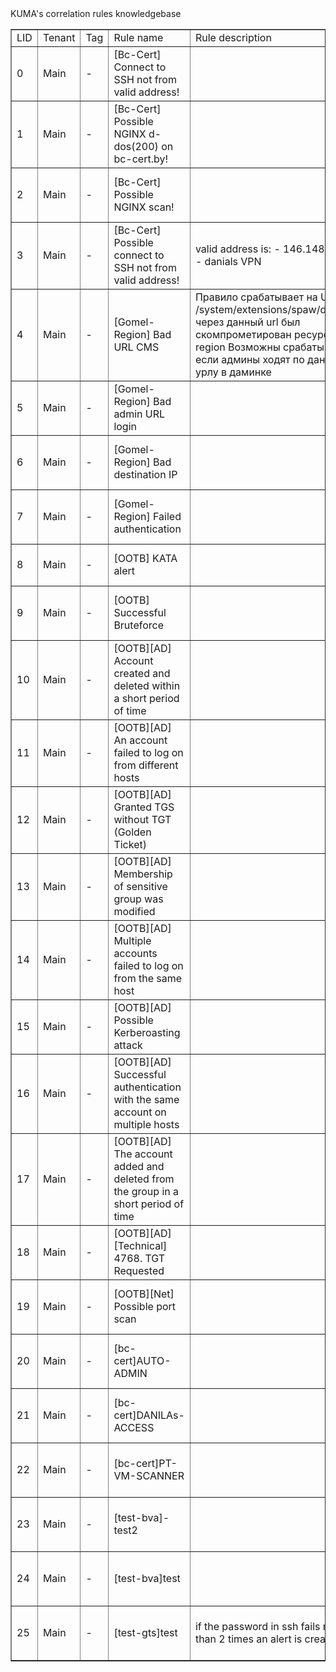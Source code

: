 <caption>KUMA's correlation rules knowledgebase</caption>
<table border="1">
        <tr name="HEADER"> 
            <td>LID</td>
            <td>Tenant</td>
            <td>Tag</td>
            <td>Rule name</td>
            <td>Rule description</td>
            <td>KUMA ID</td>
            <td>Created by</td>
        </tr><tr>
	<td>0</td>
	<td>Main</td>
	<td>-</td>
	<td>[Bc-Cert] Connect to SSH not from valid address!</td>
	<td></td>
	<td>dd16c341-6a6c-4979-8a78-49211dcae686</td>
	<td>bny</td>
</tr>
<tr>
	<td>1</td>
	<td>Main</td>
	<td>-</td>
	<td>[Bc-Cert] Possible NGINX d-dos(200) on bc-cert.by!</td>
	<td></td>
	<td>8b0da2dd-10f0-47c7-91c4-e98106011391</td>
	<td>bny</td>
</tr>
<tr>
	<td>2</td>
	<td>Main</td>
	<td>-</td>
	<td>[Bc-Cert] Possible NGINX scan!</td>
	<td></td>
	<td>2b254ace-bc4f-4176-9f6c-a70548be5bea</td>
	<td>bny</td>
</tr>
<tr>
	<td>3</td>
	<td>Main</td>
	<td>-</td>
	<td>[Bc-Cert] Possible connect to SSH not from valid address!</td>
	<td>valid address is:
- 146.148.20.100 - danials VPN</td>
	<td>56eb8738-dd3e-458a-9f52-8da8a4a720f8</td>
	<td>bny</td>
</tr>
<tr>
	<td>4</td>
	<td>Main</td>
	<td>-</td>
	<td>[Gomel-Region] Bad URL CMS</td>
	<td>Правило срабатывает на URL:
/system/extensions/spaw/dialog.php
через данный url был скомпрометирован ресурс gomel-region
Возможны срабатывания если админы ходят по данному урлу в даминке</td>
	<td>197f24d0-3090-4ea7-be9a-81d457a3e51a</td>
	<td>bny</td>
</tr>
<tr>
	<td>5</td>
	<td>Main</td>
	<td>-</td>
	<td>[Gomel-Region] Bad admin URL login</td>
	<td></td>
	<td>afda10fb-d115-436e-a3f2-e72a61ac153e</td>
	<td>bny</td>
</tr>
<tr>
	<td>6</td>
	<td>Main</td>
	<td>-</td>
	<td>[Gomel-Region] Bad destination IP</td>
	<td></td>
	<td>c353b41b-289e-4ddd-beba-b1493128fd51</td>
	<td>bny</td>
</tr>
<tr>
	<td>7</td>
	<td>Main</td>
	<td>-</td>
	<td>[Gomel-Region] Failed authentication</td>
	<td></td>
	<td>c92428b5-3349-47f4-96ae-d7fb6cfbade8</td>
	<td>bny</td>
</tr>
<tr>
	<td>8</td>
	<td>Main</td>
	<td>-</td>
	<td>[OOTB] KATA alert</td>
	<td></td>
	<td>fcf5f1ba-86df-42c3-ac5e-b07e28b0ae81</td>
	<td>Administrator</td>
</tr>
<tr>
	<td>9</td>
	<td>Main</td>
	<td>-</td>
	<td>[OOTB] Successful Bruteforce</td>
	<td></td>
	<td>a98f587d-9cb6-482a-9481-6383fc251f07</td>
	<td>Administrator</td>
</tr>
<tr>
	<td>10</td>
	<td>Main</td>
	<td>-</td>
	<td>[OOTB][AD] Account created and deleted within a short period of time</td>
	<td></td>
	<td>895cac47-2e3e-4d88-83f5-19da1fb60d39</td>
	<td>Administrator</td>
</tr>
<tr>
	<td>11</td>
	<td>Main</td>
	<td>-</td>
	<td>[OOTB][AD] An account failed to log on from different hosts</td>
	<td></td>
	<td>676b5819-5c37-4da5-aa93-81453744bb17</td>
	<td>Administrator</td>
</tr>
<tr>
	<td>12</td>
	<td>Main</td>
	<td>-</td>
	<td>[OOTB][AD] Granted TGS without TGT (Golden Ticket)</td>
	<td></td>
	<td>756c7d6d-fb35-4e88-8d10-3f747596639e</td>
	<td>Administrator</td>
</tr>
<tr>
	<td>13</td>
	<td>Main</td>
	<td>-</td>
	<td>[OOTB][AD] Membership of sensitive group was modified</td>
	<td></td>
	<td>98c4452c-2903-46e7-b8fc-a5e7d254f57f</td>
	<td>Administrator</td>
</tr>
<tr>
	<td>14</td>
	<td>Main</td>
	<td>-</td>
	<td>[OOTB][AD] Multiple accounts failed to log on from the same host</td>
	<td></td>
	<td>27a7e5a8-fbaa-4c51-9aa3-076a5c80e22f</td>
	<td>Administrator</td>
</tr>
<tr>
	<td>15</td>
	<td>Main</td>
	<td>-</td>
	<td>[OOTB][AD] Possible Kerberoasting attack</td>
	<td></td>
	<td>3721a33d-9553-407b-8d38-d057ed7fbbdc</td>
	<td>Administrator</td>
</tr>
<tr>
	<td>16</td>
	<td>Main</td>
	<td>-</td>
	<td>[OOTB][AD] Successful authentication with the same account on multiple hosts</td>
	<td></td>
	<td>d4181bec-4b50-4fa9-9e55-73a987fe0876</td>
	<td>Administrator</td>
</tr>
<tr>
	<td>17</td>
	<td>Main</td>
	<td>-</td>
	<td>[OOTB][AD] The account added and deleted from the group in a short period of time</td>
	<td></td>
	<td>28502c49-378c-4e46-be9e-64e520dfa2a0</td>
	<td>Administrator</td>
</tr>
<tr>
	<td>18</td>
	<td>Main</td>
	<td>-</td>
	<td>[OOTB][AD][Technical] 4768. TGT Requested</td>
	<td></td>
	<td>ac0c1a0b-45b4-4265-be44-9d9c84da46dc</td>
	<td>Administrator</td>
</tr>
<tr>
	<td>19</td>
	<td>Main</td>
	<td>-</td>
	<td>[OOTB][Net] Possible port scan</td>
	<td></td>
	<td>2c76153a-cdf6-4955-bd04-f6da441d399d</td>
	<td>Administrator</td>
</tr>
<tr>
	<td>20</td>
	<td>Main</td>
	<td>-</td>
	<td>[bc-cert]AUTO-ADMIN</td>
	<td></td>
	<td>5a36437e-0b38-408a-a874-b0943a68c4a7</td>
	<td>bny</td>
</tr>
<tr>
	<td>21</td>
	<td>Main</td>
	<td>-</td>
	<td>[bc-cert]DANILAs-ACCESS</td>
	<td></td>
	<td>99ee8060-c0b3-442f-a319-71575690f002</td>
	<td>bny</td>
</tr>
<tr>
	<td>22</td>
	<td>Main</td>
	<td>-</td>
	<td>[bc-cert]PT-VM-SCANNER</td>
	<td></td>
	<td>f1fbab41-a6f1-4184-be85-19185a4b625b</td>
	<td>bny</td>
</tr>
<tr>
	<td>23</td>
	<td>Main</td>
	<td>-</td>
	<td>[test-bva]-test2</td>
	<td></td>
	<td>28f1df92-6931-4805-aa95-c612df8d8e22</td>
	<td>L1-bva</td>
</tr>
<tr>
	<td>24</td>
	<td>Main</td>
	<td>-</td>
	<td>[test-bva]test</td>
	<td></td>
	<td>52aa1a9f-eafb-489e-83fc-ec44653048fa</td>
	<td>L1-bva</td>
</tr>
<tr>
	<td>25</td>
	<td>Main</td>
	<td>-</td>
	<td>[test-gts]test</td>
	<td>if the password in ssh fails more than 2 times an alert is created</td>
	<td>164a20dc-f0d5-429f-9c58-f07d5bc82c17</td>
	<td>L1-gts</td>
</tr>
</table>
